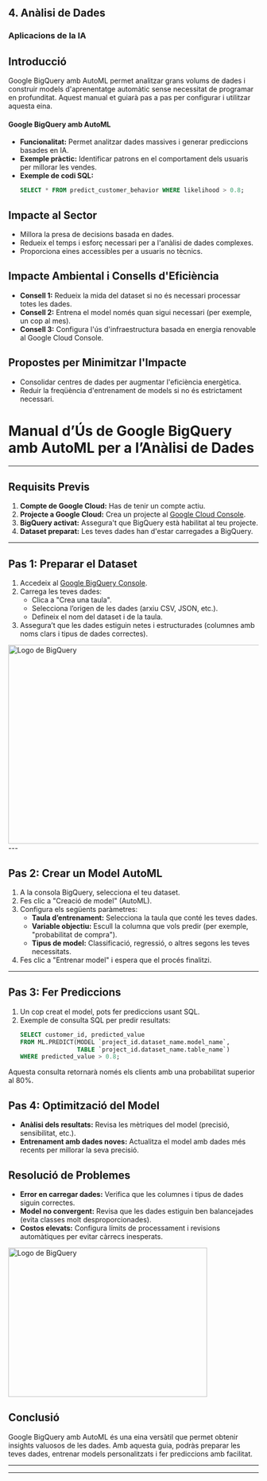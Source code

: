 ## 4. Anàlisi de Dades
### Aplicacions de la IA
## **Introducció**
Google BigQuery amb AutoML permet analitzar grans volums de dades i construir models d'aprenentatge automàtic sense necessitat de programar en profunditat. Aquest manual et guiarà pas a pas per configurar i utilitzar aquesta eina.

#### Google BigQuery amb AutoML
- **Funcionalitat:** Permet analitzar dades massives i generar prediccions basades en IA.
- **Exemple pràctic:** Identificar patrons en el comportament dels usuaris per millorar les vendes.
- **Exemple de codi SQL:**
  ```sql
  SELECT * FROM predict_customer_behavior WHERE likelihood > 0.8;
## Impacte al Sector
- Millora la presa de decisions basada en dades.
- Redueix el temps i esforç necessari per a l'anàlisi de dades complexes.
- Proporciona eines accessibles per a usuaris no tècnics.

## Impacte Ambiental i Consells d'Eficiència
- **Consell 1:** Redueix la mida del dataset si no és necessari processar totes les dades.
- **Consell 2:** Entrena el model només quan sigui necessari (per exemple, un cop al mes).
- **Consell 3:** Configura l'ús d'infraestructura basada en energia renovable al Google Cloud Console.

## Propostes per Minimitzar l'Impacte
- Consolidar centres de dades per augmentar l'eficiència energètica.
- Reduir la freqüència d'entrenament de models si no és estrictament necessari.

# **Manual d’Ús de Google BigQuery amb AutoML per a l’Anàlisi de Dades**
---

## **Requisits Previs**
1. **Compte de Google Cloud:** Has de tenir un compte actiu.
2. **Projecte a Google Cloud:** Crea un projecte al [Google Cloud Console](https://console.cloud.google.com/).
3. **BigQuery activat:** Assegura't que BigQuery està habilitat al teu projecte.
4. **Dataset preparat:** Les teves dades han d'estar carregades a BigQuery.

---

## **Pas 1: Preparar el Dataset**
1. Accedeix al [Google BigQuery Console](https://console.cloud.google.com/bigquery).
2. Carrega les teves dades:
   - Clica a "Crea una taula".
   - Selecciona l’origen de les dades (arxiu CSV, JSON, etc.).
   - Defineix el nom del dataset i de la taula.
3. Assegura’t que les dades estiguin netes i estructurades (columnes amb noms clars i tipus de dades correctes).
<img src="https://miro.medium.com/v2/resize:fit:920/1*uoTzLiv72s6DqnlUge2qXQ.png" alt="Logo de BigQuery" width="800" height="400">
---

## **Pas 2: Crear un Model AutoML**
1. A la consola BigQuery, selecciona el teu dataset.
2. Fes clic a "Creació de model" (AutoML).
3. Configura els següents paràmetres:
   - **Taula d’entrenament:** Selecciona la taula que conté les teves dades.
   - **Variable objectiu:** Escull la columna que vols predir (per exemple, "probabilitat de compra").
   - **Tipus de model:** Classificació, regressió, o altres segons les teves necessitats.
4. Fes clic a "Entrenar model" i espera que el procés finalitzi.

---

## **Pas 3: Fer Prediccions**
1. Un cop creat el model, pots fer prediccions usant SQL.
2. Exemple de consulta SQL per predir resultats:
   ```sql
   SELECT customer_id, predicted_value
   FROM ML.PREDICT(MODEL `project_id.dataset_name.model_name`, 
                   TABLE `project_id.dataset_name.table_name`)
   WHERE predicted_value > 0.8;
Aquesta consulta retornarà només els clients amb una probabilitat superior al 80%.

## Pas 4: Optimització del Model
- **Anàlisi dels resultats:** Revisa les mètriques del model (precisió, sensibilitat, etc.).
- **Entrenament amb dades noves:** Actualitza el model amb dades més recents per millorar la seva precisió.


## Resolució de Problemes
- **Error en carregar dades:** Verifica que les columnes i tipus de dades siguin correctes.
- **Model no convergent:** Revisa que les dades estiguin ben balancejades (evita classes molt desproporcionades).
- **Costos elevats:** Configura límits de processament i revisions automàtiques per evitar càrrecs inesperats.

<img src="https://switchboard-software.com/wp-content/uploads/2023/06/Google-BigQuery.jpeg" alt="Logo de BigQuery" width="400" height="300">

## Conclusió
Google BigQuery amb AutoML és una eina versàtil que permet obtenir insights valuosos de les dades. Amb aquesta guia, podràs preparar les teves dades, entrenar models personalitzats i fer prediccions amb facilitat.
****
---
